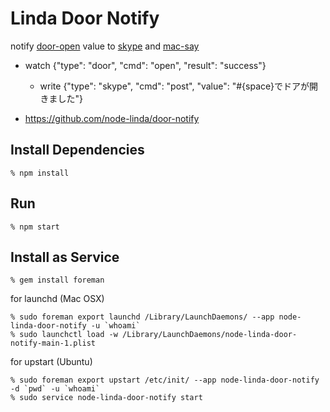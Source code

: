 Linda Door Notify
=================
notify [door-open](https://github.com/node-linda/node-linda-door-open-delta) value to [skype](https://github.com/node-linda/ruby-linda-skype) and [mac-say](https://github.com/node-linda/node-linda-mac-say)


- watch {"type": "door", "cmd": "open", "result": "success"}
  - write {"type": "skype", "cmd": "post", "value": "#{space}でドアが開きました"}

- https://github.com/node-linda/door-notify


## Install Dependencies

    % npm install


## Run

    % npm start


## Install as Service

    % gem install foreman

for launchd (Mac OSX)

    % sudo foreman export launchd /Library/LaunchDaemons/ --app node-linda-door-notify -u `whoami`
    % sudo launchctl load -w /Library/LaunchDaemons/node-linda-door-notify-main-1.plist

for upstart (Ubuntu)

    % sudo foreman export upstart /etc/init/ --app node-linda-door-notify -d `pwd` -u `whoami`
    % sudo service node-linda-door-notify start
